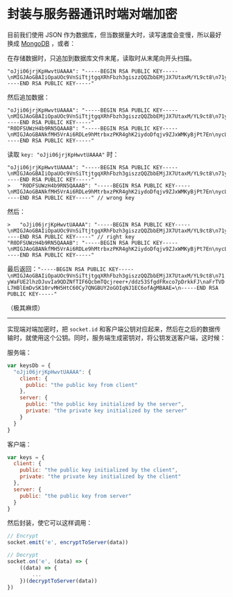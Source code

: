 # 封装与服务器通讯时端对端加密

目前我们使用 JSON 作为数据库，但当数据量大时，读写速度会变慢，所以最好换成 [MongoDB](https://www.mongodb.com/) ，或者：

在存储数据时，只追加到数据库文件末尾，读取时从末尾向开头扫描。

```
"oJji06jrjKpHwvtUAAAA": "-----BEGIN RSA PUBLIC KEY-----\nMIGJAoGBAIiOpaUOc9VnSiTtjtgqXRhFbzh3giszzQQZbbEMjJX7UtaxM/YL9ct8\n71yWaFUE2lhzDJuvIa9QDZNfTIF6QcbmTQcjreer+/ddz53SfgdFRxco7pDrkkFJ\naFrTVDL7HBlEmDvSK10rvMH5HtC60Cy7QNGBUY2oGOIqNJ1EC6ofAgMBAAE=\n-----END RSA PUBLIC KEY-----"
```

然后追加数据：

```
"oJji06jrjKpHwvtUAAAA": "-----BEGIN RSA PUBLIC KEY-----\nMIGJAoGBAIiOpaUOc9VnSiTtjtgqXRhFbzh3giszzQQZbbEMjJX7UtaxM/YL9ct8\n71yWaFUE2lhzDJuvIa9QDZNfTIF6QcbmTQcjreer+/ddz53SfgdFRxco7pDrkkFJ\naFrTVDL7HBlEmDvSK10rvMH5HtC60Cy7QNGBUY2oGOIqNJ1EC6ofAgMBAAE=\n-----END RSA PUBLIC KEY-----"
"R0DFSUWzH4b9RN5QAAAB": "-----BEGIN RSA PUBLIC KEY-----\nMIGJAoGBANkfMH5VrAi6RDLe9hMtrbxzPKR4ghK2iydoDfqjv9ZJxWMKyBjPt7En\nycL8oGdxnjNphDeyHwntCOUFMainZaelO03vq2LpmPaKO56zwJPWnXJJRIwNI6Zi\n6RPDz8AONGuhDN+pJxfyQ4x1bD3V05nbICfyaIKOjwTcQXIBTaSvAgMBAAE=\n-----END RSA PUBLIC KEY-----"
```

读取 `key: "oJji06jrjKpHwvtUAAAA"` 时：

```
"oJji06jrjKpHwvtUAAAA": "-----BEGIN RSA PUBLIC KEY-----\nMIGJAoGBAIiOpaUOc9VnSiTtjtgqXRhFbzh3giszzQQZbbEMjJX7UtaxM/YL9ct8\n71yWaFUE2lhzDJuvIa9QDZNfTIF6QcbmTQcjreer+/ddz53SfgdFRxco7pDrkkFJ\naFrTVDL7HBlEmDvSK10rvMH5HtC60Cy7QNGBUY2oGOIqNJ1EC6ofAgMBAAE=\n-----END RSA PUBLIC KEY-----"
>   "R0DFSUWzH4b9RN5QAAAB": "-----BEGIN RSA PUBLIC KEY-----\nMIGJAoGBANkfMH5VrAi6RDLe9hMtrbxzPKR4ghK2iydoDfqjv9ZJxWMKyBjPt7En\nycL8oGdxnjNphDeyHwntCOUFMainZaelO03vq2LpmPaKO56zwJPWnXJJRIwNI6Zi\n6RPDz8AONGuhDN+pJxfyQ4x1bD3V05nbICfyaIKOjwTcQXIBTaSvAgMBAAE=\n-----END RSA PUBLIC KEY-----" // wrong key
```

然后：

```
>   "oJji06jrjKpHwvtUAAAA": "-----BEGIN RSA PUBLIC KEY-----\nMIGJAoGBAIiOpaUOc9VnSiTtjtgqXRhFbzh3giszzQQZbbEMjJX7UtaxM/YL9ct8\n71yWaFUE2lhzDJuvIa9QDZNfTIF6QcbmTQcjreer+/ddz53SfgdFRxco7pDrkkFJ\naFrTVDL7HBlEmDvSK10rvMH5HtC60Cy7QNGBUY2oGOIqNJ1EC6ofAgMBAAE=\n-----END RSA PUBLIC KEY-----" // right key
"R0DFSUWzH4b9RN5QAAAB": "-----BEGIN RSA PUBLIC KEY-----\nMIGJAoGBANkfMH5VrAi6RDLe9hMtrbxzPKR4ghK2iydoDfqjv9ZJxWMKyBjPt7En\nycL8oGdxnjNphDeyHwntCOUFMainZaelO03vq2LpmPaKO56zwJPWnXJJRIwNI6Zi\n6RPDz8AONGuhDN+pJxfyQ4x1bD3V05nbICfyaIKOjwTcQXIBTaSvAgMBAAE=\n-----END RSA PUBLIC KEY-----"
```

最后返回：`"-----BEGIN RSA PUBLIC KEY-----\nMIGJAoGBAIiOpaUOc9VnSiTtjtgqXRhFbzh3giszzQQZbbEMjJX7UtaxM/YL9ct8\n71yWaFUE2lhzDJuvIa9QDZNfTIF6QcbmTQcjreer+/ddz53SfgdFRxco7pDrkkFJ\naFrTVDL7HBlEmDvSK10rvMH5HtC60Cy7QNGBUY2oGOIqNJ1EC6ofAgMBAAE=\n-----END RSA PUBLIC KEY-----"`

（极其麻烦）

---

实现端对端加密时，把 `socket.id` 和客户端公钥对应起来，然后在之后的数据传输时，就使用这个公钥。同时，服务端生成密钥对，将公钥发送客户端，这时候：

服务端：

```js
var keysDb = {
  "oJji06jrjKpHwvtUAAAA": {
    client: {
      public: "the public key from client"
    },
    server: {
      public: "the public key initialized by the server",
      private: "the private key initialized by the server"
    }
  }
}
```

客户端：

```js
var keys = {
  client: {
    public: "the public key initialized by the client",
    private: "the private key initialized by the client"
  },
  server: {
    public: "the public key from server"
  }
}
```

然后封装，使它可以这样调用：

```js
// Encrypt
socket.emit('e', encryptToServer(data))

// Decrypt
socket.on('e', (data) => {
    ((data) => {
        ...
    })(decryptToServer(data))
})
```
